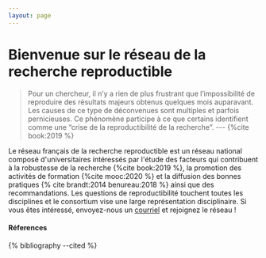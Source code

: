 ```yaml
---
layout: page
---
```


# Bienvenue sur le réseau de la recherche reproductible

> Pour un chercheur, il n’y a rien de plus frustrant que l’impossibilité de reproduire des résultats majeurs obtenus quelques mois auparavant. Les causes de ce type de déconvenues sont multiples et parfois pernicieuses. Ce phénomène participe à ce que certains identifient comme une “crise de la reproductibilité de la recherche”. --- {%cite book:2019 %}

Le réseau français de la recherche reproductible est un réseau
national composé d'universitaires intéressés par l'étude des facteurs
qui contribuent à la robustesse de la recherche {%cite book:2019 %},
la promotion des activités de formation {%cite mooc:2020 %} et la
diffusion des bonnes pratiques {% cite brandt:2014 benureau:2018 %}
ainsi que des recommandations. Les questions de reproductibilité
touchent toutes les disciplines et le consortium vise une large
représentation disciplinaire. Si vous êtes intéressé, envoyez-nous un
[courriel](mailto:{{site.contact}}) et rejoignez le réseau !

#### Réferences
{% bibliography --cited %}
